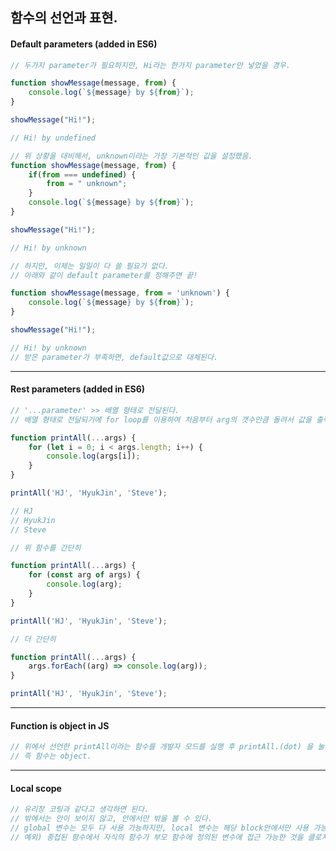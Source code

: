 ## 함수의 선언과 표현.



#### Default parameters (added in ES6)

```js
// 두가지 parameter가 필요하지만, Hi라는 한가지 parameter만 넣었을 경우.

function showMessage(message, from) {
    console.log(`${message} by ${from}`);
}

showMessage("Hi!");

// Hi! by undefined
```



```js
// 위 상황을 대비해서, unknown이라는 가장 기본적인 값을 설정했음.
function showMessage(message, from) {
    if(from === undefined) {
        from = " unknown";
    }
    console.log(`${message} by ${from}`);
}

showMessage("Hi!");

// Hi! by unknown
```



```js
// 하지만, 이제는 일일이 다 쓸 필요가 없다.
// 아래와 같이 default parameter를 정해주면 끝!

function showMessage(message, from = 'unknown') {
    console.log(`${message} by ${from}`);
}

showMessage("Hi!");

// Hi! by unknown
// 받은 parameter가 부족하면, default값으로 대체된다.
```

---



#### Rest parameters (added in ES6)

```js
// '...parameter' >> 배열 형태로 전달된다.
// 배열 형태로 전달되기에 for loop를 이용하여 처음부터 arg의 갯수만큼 돌려서 값을 출력.

function printAll(...args) {
    for (let i = 0; i < args.length; i++) {
        console.log(args[i]);
    }
}

printAll('HJ', 'HyukJin', 'Steve');

// HJ
// HyukJin
// Steve
```

```js
// 위 함수를 간단히

function printAll(...args) {
    for (const arg of args) {
        console.log(arg);
    }
}

printAll('HJ', 'HyukJin', 'Steve');
```

```js
// 더 간단히

function printAll(...args) {
    args.forEach((arg) => console.log(arg));
}

printAll('HJ', 'HyukJin', 'Steve');
```

---



#### Function is object in JS

```js
// 위에서 선언한 printAll이라는 함수를 개발자 모드를 실행 후 printAll.(dot) 을 눌러보면 속성값들을 확인할 수 있다.
// 즉 함수는 object.
```

---



#### Local scope

```js
// 유리창 코팅과 같다고 생각하면 된다.
// 밖에서는 안이 보이지 않고, 안에서만 밖을 볼 수 있다.
// global 변수는 모두 다 사용 가능하지만, local 변수는 해당 block안에서만 사용 가능하다.
// 예외) 중첩된 함수에서 자식의 함수가 부모 함수에 정의된 변수에 접근 가능한 것을 클로저라 한다.
```

